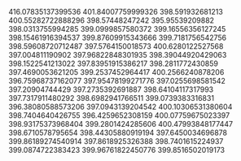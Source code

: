 416.07835137399536
401.84007759999326
398.591932681213
400.55282722888296
398.57448247242
395.95539209882
398.0313755994285
399.0999857580372
399.16556356127245
398.15461916394537
399.87609915343666
399.7181756542756
398.59608720712487
397.5764150018573
400.6280122527568
397.004811190902
397.96822848301935
398.39044920429063
398.1522541213022
397.83951915386217
398.2811772430859
397.4690053621205
399.2537452964417
400.2566240878206
396.75968737162077
397.95478199271776
397.0255698581542
397.20904744429
397.2735392691887
398.64104117317993
397.7317911480292
398.6982941766511
399.0739383316831
396.38080588573206
397.0943139204542
400.10306531380604
398.7404640426755
396.4259652308159
400.07759675023397
398.93175373968404
399.2801424285606
400.47993848177447
398.6710578795654
398.44305880919194
397.6450034696878
399.86189274540914
397.8618925326388
398.7401615224937
399.0874722383423
399.96761822450776
399.8516502019173